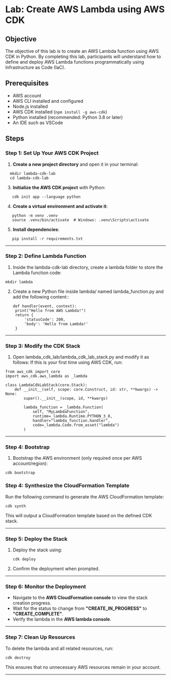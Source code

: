 # Lab: Create AWS Lambda using AWS CDK

## Objective
The objective of this lab is to create an AWS Lambda function using AWS CDK in Python. By completing this lab, participants will understand how to define and deploy AWS Lambda functions programmatically using Infrastructure as Code (IaC).

## Prerequisites
- AWS account
- AWS CLI installed and configured
- Node.js installed
- AWS CDK installed (`npm install -g aws-cdk`)
- Python installed (recommended: Python 3.8 or later)
- An IDE such as VSCode

## Steps

### **Step 1: Set Up Your AWS CDK Project**  
1. **Create a new project directory** and open it in your terminal:
```
  mkdir lambda-cdk-lab
  cd lambda-cdk-lab
```
3. **Initialize the AWS CDK project** with Python:  
```
   cdk init app --language python
```
4. **Create a virtual environment and activate it**:  
```
   python -m venv .venv
   source .venv/bin/activate  # Windows: .venv\Scripts\activate
```
5. **Install dependencies**:  
```
   pip install -r requirements.txt
```

---

### **Step 2: Define Lambda Function**  
1. Inside the lambda-cdk-lab directory, create a lambda folder to store the Lambda function code:
```
mkdir lambda
```
2. Create a new Python file inside lambda/ named lambda_function.py and add the following content::  
   ```
   def handler(event, context):
    print("Hello from AWS Lambda!")
    return {
        'statusCode': 200,
        'body': 'Hello from Lambda!'
    }
   ```

---

### **Step 3: Modify the CDK Stack**  
1. Open lambda_cdk_lab/lambda_cdk_lab_stack.py and modify it as follows:
If this is your first time using AWS CDK, run:  
```
from aws_cdk import core
import aws_cdk.aws_lambda as _lambda

class LambdaCdkLabStack(core.Stack):
    def __init__(self, scope: core.Construct, id: str, **kwargs) -> None:
        super().__init__(scope, id, **kwargs)

        lambda_function = _lambda.Function(
            self, "MyLambdaFunction",
            runtime=_lambda.Runtime.PYTHON_3_8,
            handler="lambda_function.handler",
            code=_lambda.Code.from_asset("lambda")
        )
```
---
### **Step 4: Bootstrap** 
1. Bootstrap the AWS environment (only required once per AWS account/region):
```
cdk bootstrap
```

### **Step 4: Synthesize the CloudFormation Template**  
Run the following command to generate the AWS CloudFormation template:  
```
cdk synth
```
This will output a CloudFormation template based on the defined CDK stack.

---

### **Step 5: Deploy the Stack**  
1. Deploy the stack using:  
   ```
   cdk deploy
   ```
2. Confirm the deployment when prompted.

---

### **Step 6: Monitor the Deployment**  
- Navigate to the **AWS CloudFormation console** to view the stack creation progress.  
- Wait for the status to change from **"CREATE_IN_PROGRESS"** to **"CREATE_COMPLETE"**.  
- Verify the lambda in the **AWS lambda console**.  

---

### **Step 7: Clean Up Resources**  
To delete the lambda and all related resources, run:  
```
cdk destroy
```
This ensures that no unnecessary AWS resources remain in your account.

---
